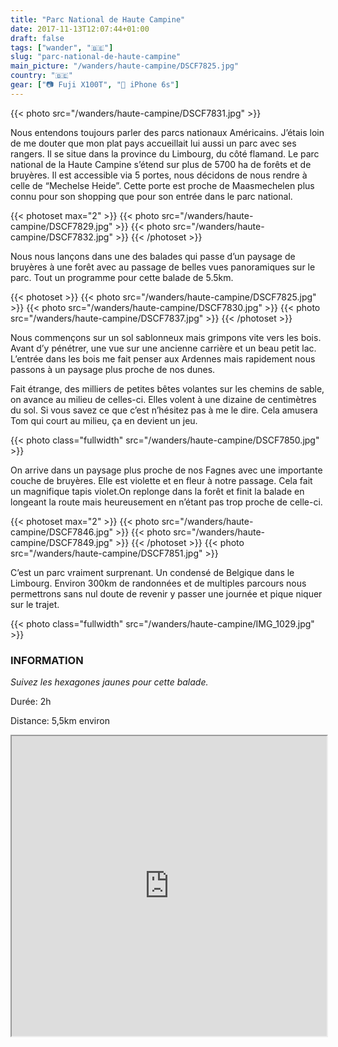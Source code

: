 ```yaml
---
title: "Parc National de Haute Campine"
date: 2017-11-13T12:07:44+01:00
draft: false
tags: ["wander", "🇧🇪"]
slug: "parc-national-de-haute-campine"
main_picture: "/wanders/haute-campine/DSCF7825.jpg"
country: "🇧🇪"
gear: ["📷 Fuji X100T", "📱 iPhone 6s"]
---
```


{{< photo src="/wanders/haute-campine/DSCF7831.jpg" >}}

Nous entendons toujours parler des parcs nationaux Américains. J’étais loin de me douter que mon plat pays accueillait lui aussi un parc avec ses rangers. Il se situe dans la province du Limbourg, du côté flamand. Le parc national de la Haute Campine s’étend sur plus de 5700 ha de forêts et de bruyères. Il est accessible via 5 portes, nous décidons de nous rendre à celle de “Mechelse Heide”. Cette porte est proche de Maasmechelen plus connu pour son shopping que pour son entrée dans le parc national.

{{< photoset max="2" >}}
  {{< photo src="/wanders/haute-campine/DSCF7829.jpg" >}}
  {{< photo src="/wanders/haute-campine/DSCF7832.jpg" >}}
{{< /photoset >}}

Nous nous lançons dans une des balades qui passe d’un paysage de bruyères à une forêt avec au passage de belles vues panoramiques sur le parc. Tout un programme pour cette balade de 5.5km.

{{< photoset >}}
  {{< photo src="/wanders/haute-campine/DSCF7825.jpg" >}}
  {{< photo src="/wanders/haute-campine/DSCF7830.jpg" >}}
  {{< photo src="/wanders/haute-campine/DSCF7837.jpg" >}}
{{< /photoset >}}

Nous commençons sur un sol sablonneux mais grimpons vite vers les bois. Avant d’y pénétrer, une vue sur une ancienne carrière et un beau petit lac. L’entrée dans les bois me fait penser aux Ardennes mais rapidement nous passons à un paysage plus proche de nos dunes.

Fait étrange, des milliers de petites bêtes volantes sur les chemins de sable, on avance au milieu de celles-ci. Elles volent à une dizaine de centimètres du sol. Si vous savez ce que c’est n’hésitez pas à me le dire. Cela amusera Tom qui court au milieu, ça en devient un jeu.

{{< photo class="fullwidth" src="/wanders/haute-campine/DSCF7850.jpg" >}}

On arrive dans un paysage plus proche de nos Fagnes avec une importante couche de bruyères. Elle est violette et en fleur à notre passage. Cela fait un magnifique tapis violet.On replonge dans la forêt et finit la balade en longeant la route mais heureusement en n’étant pas trop proche de celle-ci.

{{< photoset max="2" >}}
  {{< photo src="/wanders/haute-campine/DSCF7846.jpg" >}}
  {{< photo src="/wanders/haute-campine/DSCF7849.jpg" >}}
{{< /photoset >}}
{{< photo src="/wanders/haute-campine/DSCF7851.jpg" >}}

C’est un parc vraiment surprenant. Un condensé de Belgique dans le Limbourg. Environ 300km de randonnées et de multiples parcours nous permettrons sans nul doute de revenir y passer une journée et pique niquer sur le trajet.

{{< photo class="fullwidth" src="/wanders/haute-campine/IMG_1029.jpg" >}}

### INFORMATION

*Suivez les hexagones jaunes pour cette balade.*

Durée: 2h

Distance: 5,5km environ


<div>
<iframe data-card-recommend="0" data-card-recommend="0" data-card-recommend="0" data-card-recommend="0" src="https://www.google.com/maps/d/embed?mid=1Jh5CVwqkCL68cd3Lkq0LlchGctKswAuD&hl=fr" width="100%" height="480"></iframe>
</div>
